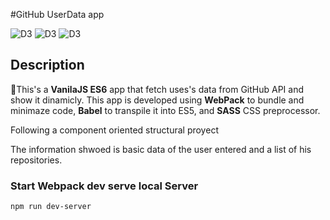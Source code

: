 #GitHub UserData app

![D3](https://img.shields.io/badge/4.41.2-webpack-orange)
![D3](https://img.shields.io/badge/7.6.4-babel-Yellow)
![D3](https://img.shields.io/badge/4.12.0-nodesass-gree)

## Description

🚀This's a **VanilaJS ES6** app that fetch uses's data from GitHub API and show it dinamicly. This app is developed using **WebPack** to bundle and minimaze code, **Babel** to transpile it into ES5, and **SASS** CSS preprocessor.

Following a component oriented structural proyect

The information shwoed is basic data of the user entered and a list of his repositories.


### Start Webpack dev serve local Server


```
npm run dev-server
```